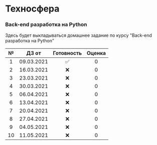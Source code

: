 # Техносфера
### Back-end разработка на Python
Здесь будет выкладываться домашнее задание по курсу "Back-end разработка на Python"

№ | ДЗ от | Готовность | Оценка
:---: | :---: | :---: | :---:
1  | 09.03.2021 | ✅ | 0
2  | 16.03.2021 | ❌ | 0
3  | 23.03.2021 | ❌ | 0
4  | 30.03.2021 | ❌ | 0
5  | 06.04.2021 | ❌ | 0
6  | 13.04.2021 | ❌ | 0
7  | 20.04.2021 | ❌ | 0
8  | 27.04.2021 | ❌ | 0
9  | 04.05.2021 | ❌ | 0
10  | 11.05.2021 | ❌ | 0
